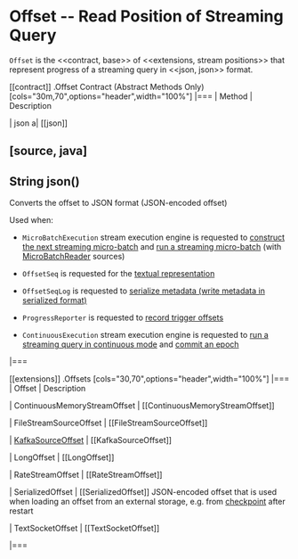 # Offset -- Read Position of Streaming Query

`Offset` is the <<contract, base>> of <<extensions, stream positions>> that represent progress of a streaming query in <<json, json>> format.

[[contract]]
.Offset Contract (Abstract Methods Only)
[cols="30m,70",options="header",width="100%"]
|===
| Method
| Description

| json
a| [[json]]

[source, java]
----
String json()
----

Converts the offset to JSON format (JSON-encoded offset)

Used when:

* `MicroBatchExecution` stream execution engine is requested to [construct the next streaming micro-batch](micro-batch-execution/MicroBatchExecution.md#constructNextBatch) and [run a streaming micro-batch](micro-batch-execution/MicroBatchExecution.md#runBatch) (with [MicroBatchReader](micro-batch-execution/MicroBatchReader.md) sources)

* `OffsetSeq` is requested for the [textual representation](OffsetSeq.md#toString)

* `OffsetSeqLog` is requested to [serialize metadata (write metadata in serialized format)](OffsetSeqLog.md#serialize)

* `ProgressReporter` is requested to [record trigger offsets](monitoring/ProgressReporter.md#recordTriggerOffsets)

* `ContinuousExecution` stream execution engine is requested to [run a streaming query in continuous mode](ContinuousExecution.md#runContinuous) and [commit an epoch](ContinuousExecution.md#commit)

|===

[[extensions]]
.Offsets
[cols="30,70",options="header",width="100%"]
|===
| Offset
| Description

| ContinuousMemoryStreamOffset
| [[ContinuousMemoryStreamOffset]]

| FileStreamSourceOffset
| [[FileStreamSourceOffset]]

| [KafkaSourceOffset](datasources/kafka/KafkaSourceOffset.md)
| [[KafkaSourceOffset]]

| LongOffset
| [[LongOffset]]

| RateStreamOffset
| [[RateStreamOffset]]

| SerializedOffset
| [[SerializedOffset]] JSON-encoded offset that is used when loading an offset from an external storage, e.g. from [checkpoint](offsets-and-metadata-checkpointing.md) after restart

| TextSocketOffset
| [[TextSocketOffset]]

|===
